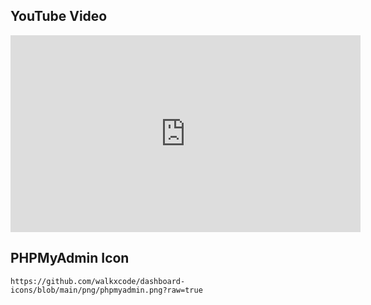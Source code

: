 ## YouTube Video

<iframe width="560" height="315" src="https://www.youtube.com/embed/k_b45IW8M6w" title="YouTube video player" frameborder="0" allow="accelerometer; autoplay; clipboard-write; encrypted-media; gyroscope; picture-in-picture; web-share" allowfullscreen></iframe>

## PHPMyAdmin Icon

```text
https://github.com/walkxcode/dashboard-icons/blob/main/png/phpmyadmin.png?raw=true
```
